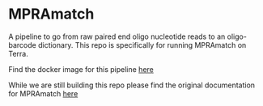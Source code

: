 # MPRAmatch
A pipeline to go from raw paired end oligo nucleotide reads to an oligo-barcode dictionary. This repo is specifically for running MPRAmatch on Terra.

Find the docker image for this pipeline [here](quay.io/tewhey-lab/mpramatch)

While we are still building this repo please find the original documentation for MPRAmatch [here](https://github.com/tewhey-lab/MPRA_oligo_barcode_pipeline)

